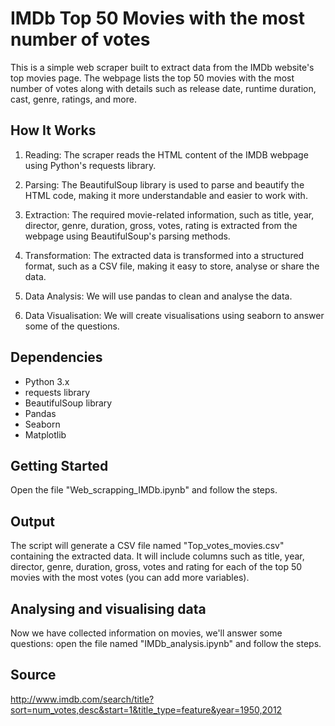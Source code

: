 # IMDb Top 50 Movies with the most number of votes

This is a simple web scraper built to extract data from the IMDb website's top movies page. The webpage lists the top 50 movies with the most number of votes along with details such as release date, runtime duration, cast, genre, ratings, and more.

## How It Works

1. Reading: The scraper reads the HTML content of the IMDB webpage using Python's requests library.

2. Parsing: The BeautifulSoup library is used to parse and beautify the HTML code, making it more understandable and easier to work with.

3. Extraction: The required movie-related information, such as title, year, director, genre, duration, gross, votes, rating is extracted from the webpage using BeautifulSoup's parsing methods.

4. Transformation: The extracted data is transformed into a structured format, such as a CSV file, making it easy to store, analyse or share the data.

5. Data Analysis: We will use pandas to clean and analyse the data.

6. Data Visualisation: We will create visualisations using seaborn to answer some of the questions.


## Dependencies

- Python 3.x
- requests library
- BeautifulSoup library
- Pandas
- Seaborn
- Matplotlib

## Getting Started

Open the file "Web_scrapping_IMDb.ipynb" and follow the steps.

## Output

The script will generate a CSV file named "Top_votes_movies.csv" containing the extracted data. It will include columns such as title, year, director, genre, duration, gross, votes and rating for each of the top 50 movies with the most votes (you can add more variables).

## Analysing and visualising data

Now we have collected information on movies, we'll answer some questions: open the file named "IMDb_analysis.ipynb" and follow the steps.

## Source 

http://www.imdb.com/search/title?sort=num_votes,desc&start=1&title_type=feature&year=1950,2012

